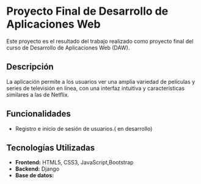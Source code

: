 # Proyecto Final de Desarrollo de Aplicaciones Web

Este proyecto es el resultado del trabajo realizado como proyecto final del curso de Desarrollo de Aplicaciones Web (DAW).

## Descripción

La aplicación permite a los usuarios ver una amplia variedad de películas y series de televisión en línea, con una interfaz intuitiva y características similares a las de Netflix.

## Funcionalidades

- Registro e inicio de sesión de usuarios.( en desarrollo)


## Tecnologías Utilizadas

- **Frontend:** HTML5, CSS3, JavaScript,Bootstrap
- **Backend:** Django
- **Base de datos:** 
